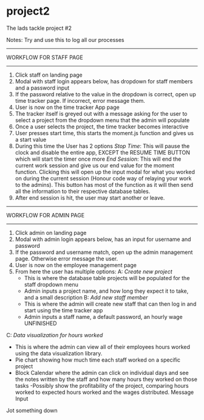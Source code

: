 # project2
The lads tackle project #2

Notes:
Try and use this to log all our processes

**********************
WORKFLOW FOR STAFF PAGE
**********************
1. Click staff on landing page
2. Modal with staff login appears below, has dropdown for staff members and a password input
3. If the password relative to the value in the dropdown is correct, open up time tracker page. If incorrect, error message them.
4. User is now on the time tracker App page
5. The tracker itself is greyed out with a message asking for the user to select a project from the dropdown menu that the admin will populate
6. Once a user selects the project, the time tracker becomes interactive
7. User presses start time, this starts the moment.js function and gives us a start value
8. During this time the User has 2 options
   *Stop Time*: This will pause the clock and disable the entire app, EXCEPT
   the RESUME TIME BUTTON which will start the timer once more
   *End Session*: This will end the current work session and give us our end value for the moment function. Clicking this will open up the input modal for what you worked on during the current session (Honour code way of relaying your work to the admins). This button has most of the function as it will then send all the information to their respective database tables.
9. After end session is hit, the user may start another or leave.


**********************
WORKFLOW FOR ADMIN PAGE
**********************
1. Click admin on landing page
2. Modal with admin login appears below, has an input for username and password
3. If the password and username match, open up the admin management page. Otherwise error message the user.
4. User is now on the employee management page
5. From here the user has multiple options:
 A: *Create new project*
   - This is where the database table projects will be populated for the staff dropdown menu
   - Admin inputs a project name, and how long they expect it to take, and a small description
 B: *Add new staff member*
   - This is where the admin will create new staff that can then log in and start using the time tracker app
   - Admin inputs a staff name, a default password, an hourly wage
UNFINISHED

 C: *Data visualization for hours worked*
   - This is where the admin can view all of their employees hours worked using the data visualization library.
   - Pie chart showing how much time each staff worked on a specific project
   - Block Calendar where the admin can click on individual days and see the notes written by the staff and how many hours they worked on those tasks
   -Possibly show the profitability of the project, comparing hours worked to expected hours worked and the wages distributed.
Message Input

Jot something down
